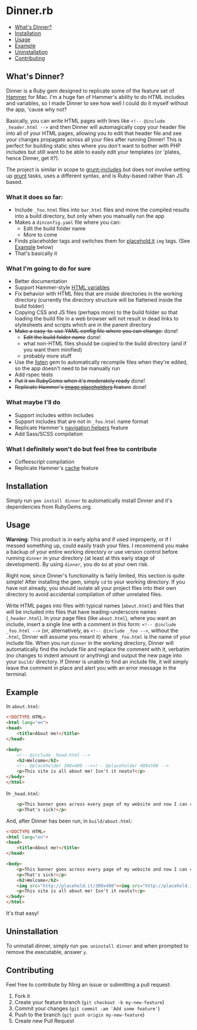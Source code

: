 # Dinner.rb

- [What's Dinner?](#what)
- [Installation](#install)
- [Usage](#usage)
- [Example](#example)
- [Uninstallation](#uninstall)
- [Contributing](#contribute)

## <a name="what">What's Dinner?</a>

Dinner is a Ruby gem designed to replicate some of the feature set of [Hammer](http://hammerformac.com/) for Mac. I'm a huge fan of Hammer's ability to do HTML includes and variables, so I made Dinner to see how well I could do it myself without the app, 'cause why not?

Basically, you can write HTML pages with lines like `<!-- @include _header.html -->` and then Dinner will automagically copy your header file into all of your HTML pages, allowing you to edit that header file and see your changes propagate across all your files after running Dinner! This is perfect for building static sites where you don't want to bother with PHP includes but still want to be able to easily edit your templates (or 'plates, hence Dinner, get it?).

The project is similar in scope to [grunt-includes](https://github.com/vanetix/grunt-includes) but does not involve setting up [grunt](http://gruntjs.com/) tasks, uses a different syntax, and is Ruby-based rather than JS based.

### What it does so far:

- Include `_foo.html` files into `bar.html` files and move the compiled results into a build directory, but only when you manually run the app
- Makes a `dinconfig.yaml` file where you can:
    - Edit the build folder name
    - More to come
- Finds placeholder tags and switches them for [placehold.it](http://placehold.it) `img` tags. (See [Example](#example) below)
- That's basically it

### What I'm going to do for sure
- Better documentation
- Support Hammer-style [HTML variables](http://hammerformac.com/docs/tags/variables)
- Fix behavior with HTML files that are inside directories in the working directory (currently the directory structure will be flattened inside the build folder)
- Copying CSS and JS files (perhaps more) to the build folder so that loading the build file in a web browser will not result in dead links to stylesheets and scripts which are in the parent directory
- <del>Make a easy-to-use YAML config file where you can change:</del> done!
    - <del>Edit the build folder name</del> done!
    - what non-HTML files should be copied to the build directory (and if you want them minified)
    - probably more stuff
- Use the [listen](https://github.com/guard/listen) gem to automatically recompile files when they're edited, so the app doesn't need to be manually run
- Add rspec tests
- <del>Put it on RubyGems when it's moderately ready</del> done!
- <del>Replicate Hammer's [image placeholders](http://hammerformac.com/docs/tags/placeholder) feature</del> done!

### What maybe I'll do
- Support includes within includes
- Support includes that are not in `_foo.html` name format
- Replicate Hammer's [navigation helpers](http://hammerformac.com/docs/tags/navigation.html) feature
- Add Sass/SCSS compilation

### What I definitely won't do but feel free to contribute
- Coffeescript compilation
- Replicate Hammer's [cache](http://hammerformac.com/docs/cache) feature


## <a name="install">Installation</a>

Simply run `gem install dinner` to automatically install Dinner and it's dependencies from RubyGems.org.

## <a name="usage">Usage</a>

**Warning**: This product is in early alpha and if used improperly, or if I messed something up, could easily trash your files. I recommend you make a backup of your entire working directory or use version control before running `dinner` in your directory (at least at this early stage of development). By using `dinner`, you do so at your own risk.

Right now, since Dinner's functionality is fairly limited, this section is quite simple! After installing the gem, simply `cd` to your working directory. If you have not already, you should isolate all your project files into their own directory to avoid accidental compilation of other unrelated files. 

Write HTML pages into files with typical names (`about.html`) and files that will be included into files that have leading-underscore names (`_header.html`). In your page files (like `about.html`), where you want an include, insert a single line with a comment in this form: `<!-- @include _foo.html -->` (or, alternatively, as `<!-- @include _foo -->`, without the `.html`, Dinner will assume you meant it) where `_foo.html` is the name of your include file. When you run `dinner` in the working directory, Dinner will automatically find the include file and replace the comment with it, verbatim (no changes to indent amount or anything) and output the new page into your `build/` directory. If Dinner is unable to find an include file, it will simply leave the comment in place and alert you with an error message in the terminal.

## <a name="example">Example</a>
In `about.html`:

```html
<!DOCTYPE HTML>
<html lang="en">
<head>
	<title>About me!</title>
</head>

<body>
    <!-- @include _head.html -->
    <h2>Welcome</h2>
    <!-- @placeholder 300x400 --><!-- @placeholder 400x500 -->
    <p>This site is all about me! Isn't it neato?</p>
</body>
</html>
```

In `_head.html`:
```html
    <p>This banner goes across every page of my website and now I can change it on all of them easily!</p>
    <p>That's sick!</p>
```

And, after Dinner has been run, in `build/about.html`:
````html
<!DOCTYPE HTML>
<html lang="en">
<head>
	<title>About me!</title>
</head>

<body>
    <p>This banner goes across every page of my website and now I can change it on all of them easily!</p>
    <p>That's sick!</p>
    <h2>Welcome</h2>
    <img src="http://placehold.it/300x400"><img src="http://placehold.it/400x500">
    <p>This site is all about me! Isn't it neato?</p>
</body>
</html>
````

It's that easy!

## <a name="uninstall">Uninstallation</a>

To uninstall dinner, simply run `gem uninstall dinner` and when prompted to remove the executable, answer `y`.


## <a name="contribute">Contributing</a>

Feel free to contribute by filing an issue or submitting a pull request:

1. Fork it
2. Create your feature branch (`git checkout -b my-new-feature`)
3. Commit your changes (`git commit -am 'Add some feature'`)
4. Push to the branch (`git push origin my-new-feature`)
5. Create new Pull Request
